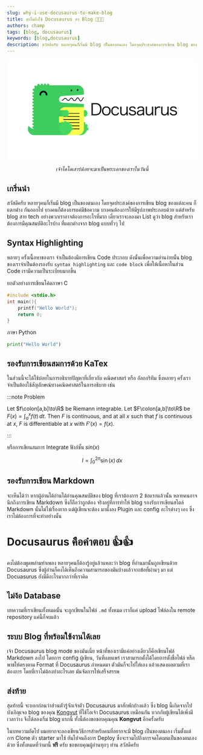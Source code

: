 ```yaml
---
slug: why-i-use-docusaurus-to-make-blog
title: ทำไมถึงใช้ Docusaurus ทำ Blog 🤔🤔🤔
authors: champ
tags: [blog, docusaurus]
keywords: [blog,docusaurus]
description: สวัสดีครับ หลายๆคนก็เริ่มมี blog เป็นของตนเอง โดยจุดประสงค์ของการเขียน blog ของแต่ละคน ก็แตกต่างกันออกไป บางคนก็ต้องการแค่มีข้อความ บางคนต้องการให้มีรูปภาพประกอบด้วย แต่สำหรับ blog สาย tech อย่างพวกเราอาจต้องการอะไรที่มาก เดี๋ยวเราจะลองมา List ดูว่า blog สำหรับเรา ต้องการมีคุณสมบัติอะไรบ้าง ที่แตกต่างจาก blog แบบทั่วๆ ไป 
---
```

<head>
  <html className="some-extra-html-class" />
  <body className="other-extra-body-class" />
  <meta charSet="utf-8" />
  <meta property="og:image" content="image.png" />
  <link rel="canonical" href="https://blog.tawanchaiii.tk/why-i-use-docusaurus-to-make-blog" />
</head>

![Docusaurus Image](./image.png)
<p align = "center">
<i>เจ้าไดโดเสาร์น้อยจะมาเป็นพระเอกของเราในวันนี้</i>
</p>

##  เกริ่นนำ
สวัสดีครับ หลายๆคนก็เริ่มมี blog เป็นของตนเอง โดยจุดประสงค์ของการเขียน blog ของแต่ละคน ก็แตกต่าง
กันออกไป บางคนก็ต้องการแค่มีข้อความ บางคนต้องการให้มีรูปภาพประกอบด้วย แต่สำหรับ blog สาย tech
อย่างพวกเราอาจต้องการอะไรที่มาก เดี๋ยวเราจะลองมา List ดูว่า blog สำหรับเรา ต้องการมีคุณสมบัติอะไรบ้าง
ที่แตกต่างจาก blog แบบทั่วๆ ไป 

<!--truncate-->

## Syntax Highlighting

หลายๆ ครั้งเนื้อหาของเรา จำเป็นต้องมีการเขียน Code ประกอบ ดังนั้นเพื่อความอ่านง่ายนั้น blog ของเราจำเป็นต้องรองรับ
`syntax highlighting` และ `code block` เพื่อให้เนื้อหาในส่วน Code เรามีความเป็นระเบียบมากขึ้น

ยกตัวอย่างการเขียนโค้ดภาษา C

```c
#include <stdio.h>
int main(){
    printf("Hello World");
    return 0;
}
```

ภาษา Python

```python
print("Hello World")
```

## รองรับการเขียนสมการด้วย KaTex

ในส่วนนี้จะได้ใช้บ่อยในการอธิบายปัญหาที่เกี่ยวกับ คณิตศาสตร์ หรือ อัลกอริทึม ซึ่งหลายๆ ครั้งเราจำเป็นต้องใช้สัญลักษณ์ทางคณิตศาสตร์ในการอธิบาย เช่น

:::note Problem

Let $f\colon[a,b]\to\R$ be Riemann integrable. Let $F\colon[a,b]\to\R$ be
$F(x)=\int_{a}^{x} f(t)\,dt$. Then $F$ is continuous, and at all $x$ such that
$f$ is continuous at $x$, $F$ is differentiable at $x$ with $F'(x)=f(x)$.

:::

หรือการเขียนสมการ Integrate ฟังก์ชั้น $sin(x)$

$$
I = \int_0^{2\pi} \sin(x)\,dx
$$

## รองรับการเขียน Markdown

จะเห็นได้ว่า หากผู้อ่านได้อ่านได้อ่านคุณสมบัติของ blog ที่เราต้องการ 2 ข้อแรกแล้วนั้น หลายคนอาจนึกถึงการเขียน Markdown ซึ่งก็ถือว่าถูกต้อง จริงอยู่ที่การทำให้ blog รองรับการเขียนสไตล์ Markdown นั้นไม่ใช่เรื่องยาก แต่ผู้เขียนจะต้อง มานั่งลง Plugin และ config อะไรต่างๆ เอง ซึ่งเราไม่ต้องการที่จะทำอย่างนั้น

# Docusaurus คือคำตอบ 👍👍

คงไม่ต้องพูดพล่ามทำเพลง หลายๆคนก็ต้องรู้อยู่แล้วแหละว่า blog ที่อ่านมานั้นถูกเขียนด้วย Docusaurus ซึ่งผู้อ่านก็คงได้เห็นถึงความสามารถของมันบ้างแล้วจากข้อที่ผ่านๆ มา แต่ Docuasurus ยังมีดีอะไรมากกว่าที่เราคิด

## ไม่ง้อ Database

บทความที่เราเขียนทั้งหมดนั้น จะถูกเขียนในไฟล์ `.md` ทั้งหมด เราก็แค่ upload ไฟล์ลงใน remote repository แค่นี้ก็จบแล้ว

## ระบบ Blog ที่พร้อมใช้งานได้เลย

เจ้า Docusaurus blog mode ของมันเนี่ย หน้าที่ของเรามีแค่อย่างเดียวก็คือเขียนไฟล์ Markdown ลงไป โดยการ config ผู้เขียน, วันที่เผยแพร่ เราสามารถตั้งได้โดยการตั้งชื่อไฟล์ หรือพาธให้ตรงตาม Format ที่ Docusaurus กำหนดมา ตัวมันก็จะไปให้เอง แล้วแสดงผลตามที่เราต้องการ โดยที่เราไม่ต้องทำอะไรเลย มันจัดการให้เสร็จสรรพ 

## ส่งท้าย

สุดท้ายนี้ จะบอกก่อนว่าส่วนตัวรู้จักเจ้าตัว Docusaurus มาสักพักบ้างแล้ว ซึ่ง blog นี้เกิดจากไปบังเอิญเจอ blog ของคุณ​ [Kongvut](https://blog.2my.xyz/docs/about) ที่ใช้ไอเจ้า Docusaurus เหมือนกัน บวกกับผู้เขียนได้เพิ่งมีเวลาว่าง จึงได้ลองเริ่ม blog แรกนี้ ทั้งนี้ต้องขอขอบคุณคุณ **Kongvut** อีกครั้งครับ

ในบทความถัดไป ผมอยากจะลองเขียนวิธีการสำหรับคนที่อยากจะมี blog เป็นของตนเอง เริ่มตั้งแต่การ Clone ตัว starter มาใช้ ยันไปจนถึงการ Deploy ซึ่งจะรวมไปถึงการจดโดเมนเป็นของตนเองด้วย ซึ่งทั้งหมดที่ว่ามานี้ **ฟรี** ครับ ขอขอบคุณผู้อ่านทุกๆ ท่าน สวัสดีครับ 
